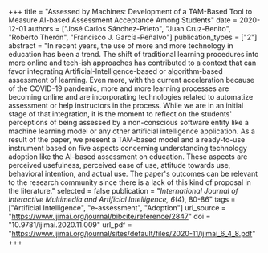 +++
title = "Assessed by Machines: Development of a TAM-Based Tool to Measure AI-based Assessment Acceptance Among Students"
date = 2020-12-01
authors = ["José Carlos Sánchez-Prieto", "Juan Cruz-Benito", "Roberto Therón", "Francisco J. García-Peñalvo"]
publication_types = ["2"]
abstract = "In recent years, the use of more and more technology in education has been a trend. The shift of traditional learning procedures into more online and tech-ish approaches has contributed to a context that can favor integrating Artificial-Intelligence-based or algorithm-based assessment of learning. Even more, with the current acceleration because of the COVID-19 pandemic, more and more learning processes are becoming online and are incorporating technologies related to automatize assessment or help instructors in the process. While we are in an initial stage of that integration, it is the moment to reflect on the students' perceptions of being assessed by a non-conscious software entity like a machine learning model or any other artificial intelligence application. As a result of the paper, we present a TAM-based model and a ready-to-use instrument based on five aspects concerning understanding technology adoption like the AI-based assessment on education. These aspects are perceived usefulness, perceived ease of use, attitude towards use, behavioral intention, and actual use. The paper's outcomes can be relevant to the research community since there is a lack of this kind of proposal in the literature."
selected = false
publication = "*International Journal of Interactive Multimedia and Artificial Intelligence, 6*(4), 80-86"
tags = ["Artificial Intelligence", "e-assessment", "Adoption"]
url_source = "https://www.ijimai.org/journal/bibcite/reference/2847"
doi = "10.9781/ijimai.2020.11.009"
url_pdf = "https://www.ijimai.org/journal/sites/default/files/2020-11/ijimai_6_4_8.pdf"
+++
